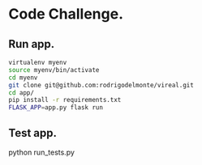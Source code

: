 # Code Challenge.

## Run app.
```sh
virtualenv myenv
source myenv/bin/activate
cd myenv
git clone git@github.com:rodrigodelmonte/vireal.git
cd app/
pip install -r requirements.txt
FLASK_APP=app.py flask run
```

## Test app.
python run_tests.py